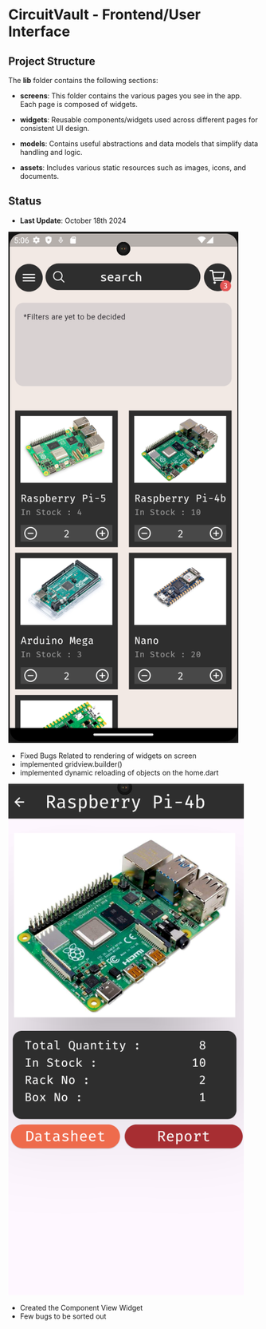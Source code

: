 # CircuitVault - Frontend/User Interface

## Project Structure

The **lib** folder contains the following sections:

- **screens**: This folder contains the various pages you see in the app. Each page is composed of widgets.
  
- **widgets**: Reusable components/widgets used across different pages for consistent UI design.
  
- **models**: Contains useful abstractions and data models that simplify data handling and logic.
  
- **assets**: Includes various static resources such as images, icons, and documents.

## Status

- **Last Update**: October 18th 2024

![alt text](lib/assets/status/update-18th.png)

- Fixed Bugs Related to rendering of widgets on screen
- implemented gridview.builder()
- implemented dynamic reloading of objects on the home.dart

![alt text](lib/assets/status/update-18th-2.png)

- Created the Component View Widget
- Few bugs to be sorted out
